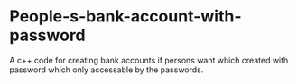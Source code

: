 # People-s-bank-account-with-password
A c++ code for creating bank accounts if persons want which created with password which only accessable by the passwords.
